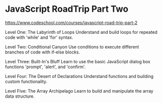 # JavaScript RoadTrip Part Two
https://www.codeschool.com/courses/javascript-road-trip-part-2

Level One: The Labyrinth of Loops
Understand and build loops for repeated code with 'while' and 'for' syntax.

Level Two: Conditional Canyon
Use conditions to execute different branches of code with if-else blocks.

Level Three: Built-In's Bluff
Learn to use the basic JavaScript dialog box functions 'prompt', 'alert', and 'confirm'.

Level Four: The Desert of Declarations
Understand functions and building custom functionality.

Level Five: The Array Archipelago
Learn to build and manipulate the array data structure.
